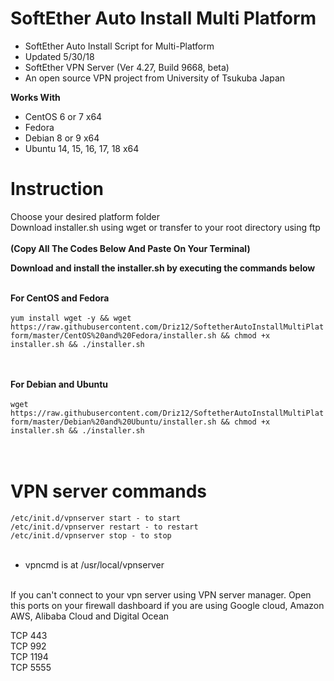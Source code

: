 # SoftEther Auto Install Multi Platform<br />
* SoftEther Auto Install Script for Multi-Platform<br />
* Updated 5/30/18
* SoftEther VPN Server (Ver 4.27, Build 9668, beta)
* An open source VPN project from University of Tsukuba Japan<br />

<b>Works With</b>
  * CentOS 6 or 7 x64
  * Fedora
  * Debian 8 or 9 x64
  * Ubuntu 14, 15, 16, 17, 18 x64

# Instruction<br />
Choose your desired platform folder<br />
Download installer.sh using wget or transfer to your root directory using ftp<br /><br />
<b>(Copy All The Codes Below And Paste On Your Terminal)</b>

<b>Download and install the installer.sh by executing the commands below</b><br /><br />


<b>For CentOS and Fedora</b> <br /><br />
```yum install wget -y && wget https://raw.githubusercontent.com/Driz12/SoftetherAutoInstallMultiPlatform/master/CentOS%20and%20Fedora/installer.sh && chmod +x installer.sh && ./installer.sh ```<br /><br /><br />


<b>For Debian and Ubuntu</b> <br /><br />
```wget https://raw.githubusercontent.com/Driz12/SoftetherAutoInstallMultiPlatform/master/Debian%20and%20Ubuntu/installer.sh && chmod +x installer.sh && ./installer.sh```<br /><br /><br />


# VPN server commands<br />
```/etc/init.d/vpnserver start - to start```<br />
```/etc/init.d/vpnserver restart - to restart```<br />
```/etc/init.d/vpnserver stop - to stop```<br /><br />

* vpncmd is at /usr/local/vpnserver<br /><br />

If you can't connect to your vpn server using VPN server manager. Open this ports on your firewall dashboard if you are using Google cloud, Amazon AWS, Alibaba Cloud and Digital Ocean<br />

TCP 443<br />
TCP 992<br />
TCP 1194<br />
TCP 5555<br />



